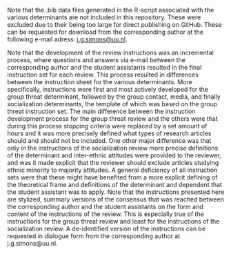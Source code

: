 Note that the .bib data files generated in the R-script associated with the various determinants are not included in this repository. These were excluded due to their being too large for direct publishing on GitHub. These can be requested for download from the corresponding author at the following e-mail adress: j.g.simons@uu.nl.

Note that the development of the review instructions was an incremental process, where questions and answers via e-mail between the corresponding author and the student assistants resulted in the final instruction set for each review. This process resulted in differences between the instruction sheet for the various determinants. More specifically, instructions were first and most actively developed for the group threat determinant, followed by the group contact, media, and finally socialization determinants, the template of which was based on the group threat instruction set. The main difference between the instruction development process for the group threat review and the others were that during this process stopping criteria were replaced by a set amount of hours and it was more precisely defined what types of research articles should and should not be included. One other major difference was that only in the instructions of the socialization review more precise definitions of the determinant and inter-ethnic attitudes were provided to the reviewer, and was it made explicit that the reviewer should exclude articles studying ethnic minority to majority attitudes. A  general deficiency of all instruction sets were that these might have benefited from a more explicit defining of the theoretical frame and definitions of the determinant and dependent that the student assistant was to apply. Note that the instructions presented here are stylized, summary versions of the consensus that was reached between the corresponding author and the student assistants on the form and content of the instructions of the review. This is especially true of the instructions for the group threat review and least for the instructions of the socialization review. A de-identified version of the instructions can be requested in dialogue form from the corresponding author at j.g.simons\@uu.nl. 